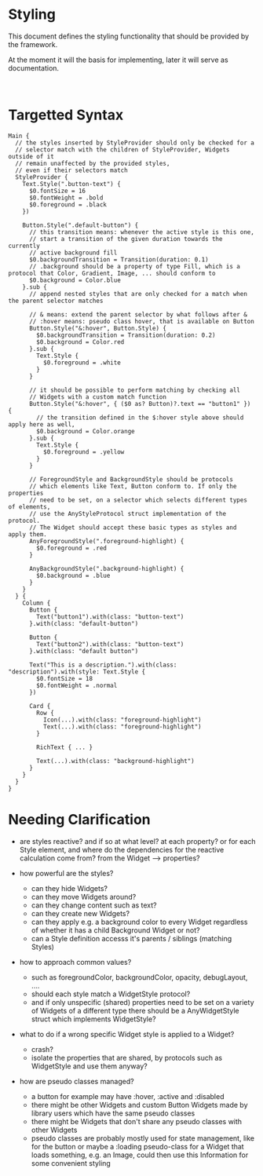 # Styling

This document defines the styling functionality that should be provided by the framework.

At the moment it will the basis for implementing, later it will serve as documentation.

<br>

# Targetted Syntax

    Main {
      // the styles inserted by StyleProvider should only be checked for a
      // selector match with the children of StyleProvider, Widgets outside of it
      // remain unaffected by the provided styles,
      // even if their selectors match
      StyleProvider {
        Text.Style(".button-text") {
          $0.fontSize = 16
          $0.fontWeight = .bold
          $0.foreground = .black
        })

        Button.Style(".default-button") {
          // this transition means: whenever the active style is this one,
          // start a transition of the given duration towards the currently
          // active background fill
          $0.backgroundTransition = Transition(duration: 0.1)
          // .background should be a property of type Fill, which is a protocol that Color, Gradient, Image, ... should conform to
          $0.background = Color.blue
        }.sub {
          // append nested styles that are only checked for a match when the parent selector matches

          // & means: extend the parent selector by what follows after &
          // :hover means: pseudo class hover, that is available on Button
          Button.Style("&:hover", Button.Style) {
            $0.backgroundTransition = Transition(duration: 0.2)
            $0.background = Color.red
          }.sub {
            Text.Style {
              $0.foreground = .white
            }
          }

          // it should be possible to perform matching by checking all
          // Widgets with a custom match function
          Button.Style("&:hover", { ($0 as? Button)?.text == "button1" }) {
            // the transition defined in the $:hover style above should apply here as well,
            $0.background = Color.orange
          }.sub {
            Text.Style {
              $0.foreground = .yellow
            }
          }

          // ForegroundStyle and BackgroundStyle should be protocols
          // which elements like Text, Button conform to. If only the properties
          // need to be set, on a selector which selects different types of elements, 
          // use the AnyStyleProtocol struct implementation of the protocol.
          // The Widget should accept these basic types as styles and apply them.
          AnyForegroundStyle(".foreground-highlight) {
            $0.foreground = .red
          }

          AnyBackgroundStyle(".background-highlight) {
            $0.background = .blue
          }
        }
      } {
        Column {
          Button {
            Text("button1").with(class: "button-text")
          }.with(class: "default-button")

          Button {
            Text("button2").with(class: "button-text")
          }.with(class: "default button")

          Text("This is a description.").with(class: "description").with(style: Text.Style {
            $0.fontSize = 18
            $0.fontWeight = .normal
          })

          Card {
            Row {
              Icon(...).with(class: "foreground-highlight")
              Text(...).with(class: "foreground-highlight")
            }

            RichText { ... }

            Text(...).with(class: "background-highlight")            
          }
        }
      }
    }

# Needing Clarification

- are styles reactive? and if so at what level? at each property? or for each Style element, and where do the dependencies for the reactive calculation come from? from the Widget --> properties?

- how powerful are the styles?
  - can they hide Widgets?
  - can they move Widgets around?
  - can they change content such as text?
  - can they create new Widgets?
  - can they apply e.g. a background color to every Widget regardless of whether
  it has a child Background Widget or not?
  - can a Style definition accesss it's parents / siblings (matching Styles)

- how to approach common values?
  - such as foregroundColor, backgroundColor, opacity, debugLayout, ....
  - should each style match a WidgetStyle protocol?
  - and if only unspecific (shared) properties need to be set on a variety of
  Widgets of a different type there should be a AnyWidgetStyle struct which implements WidgetStyle?

- what to do if a wrong specific Widget style is applied to a Widget?
  - crash?
  - isolate the properties that are shared, by protocols such as WidgetStyle and use them anyway?

- how are pseudo classes managed?
  - a button for example may have :hover, :active and :disabled
  - there might be other Widgets and custom Button Widgets made by library users which
  have the same pseudo classes
  - there might be Widgets that don't share any pseudo classes with other Widgets
  - pseudo classes are probably mostly used for state management, like for the button or maybe a :loading pseudo-class for a Widget that loads something, e.g. an Image, could then use this Information for some convenient styling